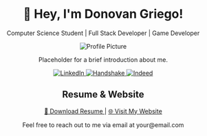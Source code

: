 <!-- Header -->
<h1 align="center">👋 Hey, I'm Donovan Griego!</h1>
<p align="center">Computer Science Student | Full Stack Developer | Game Developer</p>

<!-- Profile Picture (Placeholder) -->
<p align="center">
  <img src="https://via.placeholder.com/150" alt="Profile Picture">
</p>

<!-- About Me (Placeholder) -->
<p align="center">Placeholder for a brief introduction about me.</p>

<!-- Social Links (Horizontal) -->
<p align="center">
  <a href="https://www.linkedin.com/in/donovangriego" target="_blank">
    <img src="https://img.shields.io/badge/LinkedIn-%230A66C2?style=flat&logo=linkedin" alt="LinkedIn">
  </a>
  <a href="https://www.joinhandshake.com/users/yourusername" target="_blank">
    <img src="https://img.shields.io/badge/Handshake-%23000000?style=flat" alt="Handshake">
  </a>
  <a href="https://www.indeed.com/u/yourusername" target="_blank">
    <img src="https://img.shields.io/badge/Indeed-%23096DA1?style=flat" alt="Indeed">
  </a>
</p>

<!-- Resume & Website -->
<h2 align="center">Resume & Website</h2>
<p align="center">
  <a href="https://donovan.fyi/resume.pdf" target="_blank">
    📄 Download Resume
  </a>
  |
  <a href="https://donovan.fyi" target="_blank">
    🌐 Visit My Website
  </a>
</p>

<!-- Footer -->
<p align="center">Feel free to reach out to me via email at your@email.com</p>
